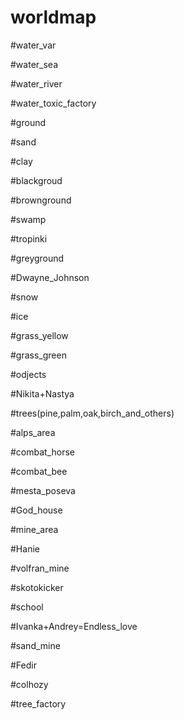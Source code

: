 # worldmap
#water_var


#water_sea

#water_river

#water_toxic_factory



#ground

#sand

#clay

#blackgroud

#brownground

#swamp

#tropinki

#greyground

#Dwayne_Johnson

#snow

#ice

#grass_yellow

#grass_green



#odjects

#Nikita+Nastya

#trees(pine,palm,oak,birch_and_others)

#alps_area

#combat_horse

#combat_bee

#mesta_poseva

#God_house

#mine_area

#Hanie

#volfran_mine

#skotokicker

#school

#Ivanka+Andrey=Endless_love

#sand_mine

#Fedir

#colhozy

#tree_factory

